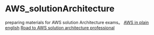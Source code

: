 # AWS_solutionArchitecture
preparing materials for AWS solution Architecture exams。
[AWS in plain english](https://www.expeditedssl.com/aws-in-plain-english)
[Road to AWS solution architecture professional](https://github.com/Catherinesdataanalytics/AWS_solutionArchitecture.git)
